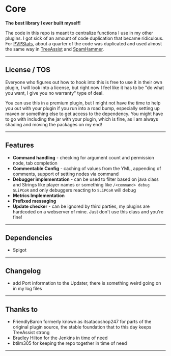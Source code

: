 # Core

**The best library I ever built myself!**

The code in this repo is meant to centralize functions I use in my other plugins. I got sick of an amount of code duplication that became ridiculous. For [PVPStats](https://github.com/slipcor/PVPStats), about a quarter of the code was duplicated and used almost the same way in [TreeAssist](https://github.com/slipcor/TreeAssist) and [SpamHammer](https://github.com/slipcor/SpamHammer).

***

## License / TOS

Everyone who figures out how to hook into this is free to use it in their own plugin, I will look into a license, but right now I feel like it has to be "do what you want, I give you no warranty" type of deal.

You can use this in a premium plugin, but I might not have the time to help you out with your plugin if you run into a road bump, especially setting up maven or something else to get access to the dependency. You might have to go with including the jar with your plugin, which is fine, as I am always shading and moving the packages on my end!

***

## Features

- **Command handling** - checking for argument count and permission node, tab completion
- **Commentable Config** - caching of values from the YML, appending of comments, support of setting nodes via command
- **Debugger implementation** - can be used to filter based on java class and Strings like player names or something like `/<command> debug SLiPCoR` and only debuggers reacting to `SLiPCoR` will debug
- **Metrics Implementation**
- **Prefixed messaging**
- **Update checker** - can be ignored by third parties, my plugins are hardcoded on a webserver of mine. Just don't use this class and you're fine!

***

## Dependencies

- Spigot

***

## Changelog

- add Port information to the Updater, there is something weird going on in my log files

***

## Thanks to

- FriendlyBaron formerly known as itsatacoshop247 for parts of the original plugin source, the stable foundation that to this day keeps TreeAssist strong
- Bradley Hilton for the Jenkins in time of need
- btilm305 for keeping the repo together in time of need

***